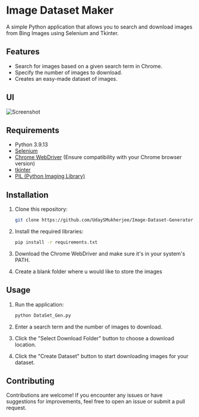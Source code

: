 
# Image Dataset Maker

A simple Python application that allows you to search and download images from Bing Images using Selenium and Tkinter.

## Features

- Search for images based on a given search term in Chrome.
- Specify the number of images to download.
- Creates an easy-made dataset of images.

## UI

![Screenshot](https://i.imgur.com/GuIqWRl.png)

## Requirements

- Python 3.9.13
- [Selenium](https://pypi.org/project/selenium/)
- [Chrome WebDriver](https://chromedriver.chromium.org/downloads) (Ensure compatibility with your Chrome browser version)
- [tkinter](https://docs.python.org/3/library/tkinter.html)
- [PIL (Python Imaging Library)](https://pillow.readthedocs.io/en/stable/)

## Installation

1. Clone this repository:

   ```sh
   git clone https://github.com/UdaySMukherjee/Image-Dataset-Generator.git
   ```
2. Install the required libraries:

   ```sh
   pip install -r requirements.txt
   ```
3. Download the Chrome WebDriver and make sure it's in your system's PATH.

4. Create a blank folder where u would like to store the images

## Usage
1. Run the application:
   ```sh
   python DataSet_Gen.py
   ```
2. Enter a search term and the number of images to download.

3. Click the "Select Download Folder" button to choose a download location.

4. Click the "Create Dataset" button to start downloading images for your dataset.

## Contributing
Contributions are welcome! If you encounter any issues or have suggestions for improvements, feel free to open an issue or submit a pull request.
